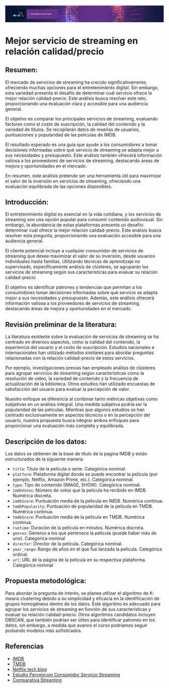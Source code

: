 ![Portada](../Semana%202/figs/ans_banner_1920x200.png)

# Mejor servicio de streaming en relación calidad/precio

## Resumen:
El mercado de servicios de streaming ha crecido significativamente, ofreciendo muchas opciones para el entretenimiento digital. Sin embargo, esta variedad presenta el desafío de determinar cuál servicio ofrece la mejor relación calidad-precio. Este análisis busca resolver este reto, proporcionando una evaluación clara y accesible para una audiencia general.

El objetivo es comparar los principales servicios de streaming, evaluando factores como el costo de suscripción, la calidad del contenido y la variedad de títulos. Se recopilarán datos de reseñas de usuarios, puntuaciones y popularidad de las peliculas de IMDB.

El resultado esperado es una guía que ayude a los consumidores a tomar decisiones informadas sobre qué servicio de streaming se adapta mejor a sus necesidades y presupuesto. Este análisis también ofrecerá información valiosa a los proveedores de servicios de streaming, destacando áreas de mejora y oportunidades en el mercado.

En resumen, este análisis pretende ser una herramienta útil para maximizar el valor de la inversión en servicios de streaming, ofreciendo una evaluación equilibrada de las opciones disponibles.

## Introducción:
El entretenimiento digital es esencial en la vida cotidiana, y los servicios de streaming son una opción popular para consumir contenido audiovisual. Sin embargo, la abundancia de estas plataformas presenta un desafío: determinar cuál ofrece la mejor relación calidad-precio. Este análisis busca resolver esta pregunta, proporcionando una evaluación accesible para una audiencia general.

El cliente potencial incluye a cualquier consumidor de servicios de streaming que desee maximizar el valor de su inversión, desde usuarios individuales hasta familias. Utilizando técnicas de aprendizaje no supervisado, específicamente análisis de clústeres, se agruparán los servicios de streaming según sus características para evaluar su relación calidad-precio.

El objetivo es identificar patrones y tendencias que permitan a los consumidores tomar decisiones informadas sobre qué servicio se adapta mejor a sus necesidades y presupuesto. Además, este análisis ofrecerá información valiosa a los proveedores de servicios de streaming, destacando áreas de mejora y oportunidades en el mercado.

## Revisión preliminar de la literatura:
La literatura existente sobre la evaluación de servicios de streaming se ha centrado en diversos aspectos, como la calidad del contenido, la experiencia del usuario y el costo de suscripción. Estudios nacionales e internacionales han utilizado métodos similares para abordar preguntas relacionadas con la relación calidad-precio de estos servicios.

Por ejemplo, investigaciones previas han empleado análisis de clústeres para agrupar servicios de streaming según características como la resolución de video, la variedad de contenido y la frecuencia de actualización de la biblioteca. Otros estudios han utilizado encuestas de satisfacción del usuario para evaluar la percepción de valor.

Nuestro enfoque se diferencia al combinar tanto métricas objetivas como subjetivas en un análisis integral. Una medida subjetiva podría ser la popularidad de las películas. Mientras que algunos estudios se han centrado exclusivamente en aspectos técnicos o en la percepción del usuario, nuestra propuesta busca integrar ambos enfoques para proporcionar una evaluación más completa y equilibrada.

## Descripción de los datos:
Los datos se obtienen de la base de título de la pagína IMDB y están estructurados de la siguiente manera:

- `title`: Título de la película o serie. Categórica nominal.
- `platform`: Plataforma digital donde se puede encontrar la película (por ejemplo, Netflix, Amazon Prime, etc.). Categórica nominal.
- `type`: Tipo de contenido (IMAGE, SHOW). Categórica nominal.
- `imdbVotes`: Número de votos que la película ha recibido en IMDB. Numérica discreta.
- `imdbScore`: Puntuación media de la película en IMDB. Numérica continua.
- `tmdbPopularity`: Puntuación de popularidad de la película en TMDB. Numérica continua.
- `tmdbScore`: Puntuación media de la película en TMDB. Numérica continua. 
- `runtime`: Duración de la película en minutos. Numérica discreta.
- `genres`: Géneros a los que pertenece la película (puede haber más de uno). Categórica nominal
- `director`: Director de la película. Categórica nominal.
- `year_range`: Rango de años en el que fue lanzada la película. Categórica ordinal.
- `url`: URL de la página de la película en su respectiva plataforma. Categórica nominal

## Propuesta metodológica:
Para abordar la pregunta de interés, se planea utilizar el algoritmo de K-means clustering debido a su simplicidad y eficacia en la identificación de grupos homogéneos dentro de los datos. Este algoritmo es adecuado para agrupar los servicios de streaming en función de sus características y evaluar su relación calidad-precio. Otros algoritmos candidatos incluyen DBSCAN, que también podrían ser útiles para identificar patrones en los datos, sin embargo, a medida que avance el curso podríamos seguir probando modelos más sofisticados.

## Referencias

- [IMDB](https://www.imdb.com)
- [TMDB](https://www.themoviedb.org)
- [Netflix tech blog](https://netflixtechblog.com/)
- [Estudio Percepcion Consumidor Servicio Streaming](https://repositorio.usm.cl/server/api/core/bitstreams/d67c307d-1a49-4c90-b54d-335457c3938d/content)
- [Comparativa Streaming](https://www.xataka.com/basics/comparativa-disney-netflix-hbo-movistar-prime-video-apple-filmin-catalogo-funciones-precios)
